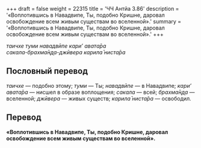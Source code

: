 +++
draft = false
weight = 22315
title = 'ЧЧ Антйа 3.86'
description = '«Воплотившись в Навадвипе, Ты, подобно Кришне, даровал освобождение всем живым существам во вселенной».'
summary = '«Воплотившись в Навадвипе, Ты, подобно Кришне, даровал освобождение всем живым существам во вселенной».'
+++

_таичхе туми навадвӣпе кари’ авата̄ра  
сакала-брахма̄н̣д̣а-джӣвера карила̄ ниста̄ра_

## Пословный перевод

_таичхе_ — подобно этому; _туми_ — Ты; _навадвӣпе_ — в Навадвипе; _кари’_ _авата̄ра_ — нисшел в образе воплощения; _сакала_ — всей; _брахма̄н̣д̣а_ — вселенной; _джӣвера_ — живых существ; _карила̄_ _ниста̄ра_ — освободил.

## Перевод

**«Воплотившись в Навадвипе, Ты, подобно Кришне, даровал освобождение всем живым существам во вселенной».**
